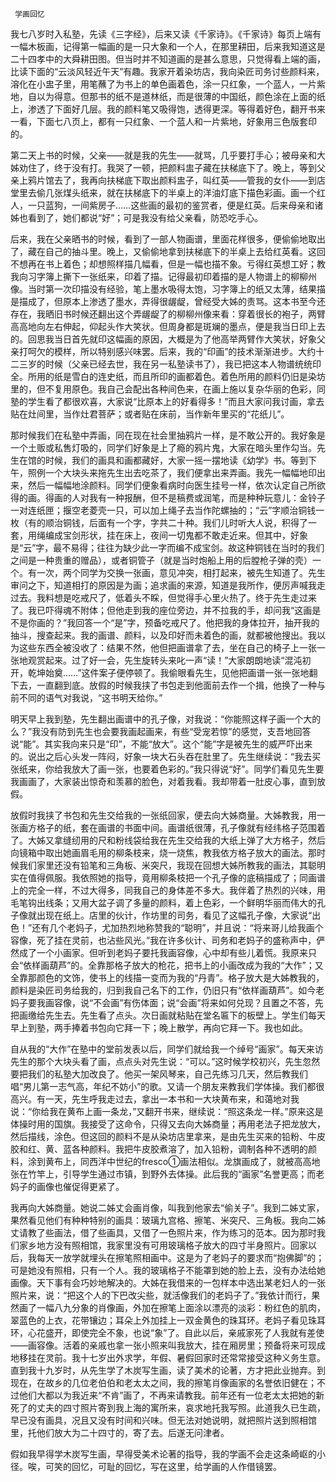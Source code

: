      学画回忆 

   我七八岁时入私塾，先读《三字经》，后来又读《千家诗》。《千家诗》每页上端有一幅木板画，记得第一幅画的是一只大象和一个人，在那里耕田，后来我知道这是二十四孝中的大舜耕田图。但当时并不知道画的是甚么意思，只觉得看上端的画，比读下面的“云淡风轻近午天”有趣。我家开着染坊店，我向染匠司务讨些颜料来，溶化在小盅子里，用笔蘸了为书上的单色画着色，涂一只红象，一个蓝人，一片紫地，自以为得意。但那书的纸不是道林纸，而是很薄的中国纸，颜色涂在上面的纸上，渗透了下面好几层。我的颜料笔又吸得饱，透得更深。等得着好色，翻开书来一看，下面七八页上，都有一只红象、一个蓝人和一片紫地，好象用三色版套印的。 

   第二天上书的时候，父亲——就是我的先生——就骂，几乎要打手心；被母亲和大姊劝住了，终于没有打。我哭了一顿，把颜料盅子藏在扶梯底下了。晚上，等到父亲上鸦片馆去了，我再向扶梯底下取出颜料盅子，叫红英——管我的女仆——到店堂里去偷几张煤头纸来，就在扶梯底下的半桌上的洋油灯底下描色彩画。画一个红人，一只蓝狗，一间紫房子……这些画的最初的鉴赏者，便是红英。后来母亲和诸姊也看到了，她们都说“好”；可是我没有给父亲看，防恐吃手心。 

   后来，我在父亲晒书的时候，看到了一部人物画谱，里面花样很多，便偷偷地取出了，藏在自己的抽斗里。晚上，又偷偷地拿到扶梯底下的半桌上去给红英看。这回不想再在书上着色；却想照样描几幅看，但是一幅也描不象。亏得红英想工好；教我向习字簿上撕下一张纸来，印着了描。记得最初印着描的是人物谱上的柳柳州像。当时第一次印描没有经验，笔上墨水吸得太饱，习字簿上的纸又太薄，结果描是描成了，但原本上渗透了墨水，弄得很龌龊，曾经受大姊的责骂。这本书至今还存在，我晒旧书时候还翻出这个弄龌龊了的柳柳州像来看：穿着很长的袍子，两臂高高地向左右伸起，仰起头作大笑状。但周身都是斑斓的墨点，便是我当日印上去的。回思我当日首先就印这幅画的原因，大概是为了他高举两臂作大笑状，好象父亲打呵欠的模样，所以特别感兴味罢。后来，我的“印画”的技术渐渐进步。大约十二三岁的时候（父亲已经去世，我在另一私塾读书了），我已把这本人物谱统统印全。所用的纸是雪白的连史纸，而且所印的画都着色。着色所用的颜料仍旧是染坊里的，但不复用原色。我自己会配出各种间色来，在画上施以复杂华丽的色彩，同塾的学生看了都很欢喜，大家说“比原本上的好看得多！”而且大家问我讨画，拿去贴在灶间里，当作灶君菩萨；或者贴在床前，当作新年里买的“花纸儿”。 

   那时候我们在私塾中弄画，同在现在社会里抽鸦片一样，是不敢公开的。我好象是一个土贩或私售灯吸的，同学们好象是上了瘾的鸦片鬼，大家在暗头里作勾当。先生在馆的时候，我们的画具和画都藏好，大家一摇一摆地读《幼学》书。等到下午，照例一个大块头来拖先生出去吃茶了，我们便拿出来弄画。我先一幅幅地印出来，然后一幅幅地涂颜料。同学们便象看病时向医生挂号一样，依次认定自己所欲得的画。得画的人对我有一种报酬，但不是稿费或润笔，而是种种玩意儿：金铃子一对连纸匣；揠空老菱壳一只，可以加上绳子去当作陀螺抽的；“云”字顺治铜钱一枚（有的顺治铜钱，后面有一个字，字共二十种。我们儿时听大人说，积得了一套，用绳编成宝剑形状，挂在床上，夜间一切鬼都不敢走近来。但其中，好象是“云”字，最不易得；往往为缺少此一字而编不成宝剑。故这种铜钱在当时的我们之间是一种贵重的赠品），或者铜管子（就是当时炮船上用的后膛枪子弹的壳）一个。有一次，两个同学为交换一张画，意见冲突，相打起来，被先生知道了。先生审问之下，知道相打的原因是为画；追求画的来源，知道是我所作，便厉声喊我走过去。我料想是吃戒尺了，低着头不睬，但觉得手心里火热了。终于先生走过来了。我已吓得魂不附体；但他走到我的座位旁边，并不拉我的手，却问我“这画是不是你画的？”我回答一个“是”字，预备吃戒尺了。他把我的身体拉开，抽开我的抽斗，搜查起来。我的画谱、颜料，以及印好而未着色的画，就都被他搜出。我以为这些东西全被没收了：结果不然，他但把画谱拿了去，坐在自己的椅子上一张一张地观赏起来。过了好一会，先生旋转头来叱一声“读！”大家朗朗地读“混沌初开，乾坤始奠……”这件案子便停顿了。我偷眼看先生，见他把画谱一张一张地翻下去，一直翻到底。放假的时候我挟了书包走到他面前去作一个揖，他换了一种与前不同的语气对我说，“这书明天给你。” 

   明天早上我到塾，先生翻出画谱中的孔子像，对我说：“你能照这样子画一个大的么？”我没有防到先生也会要我画起画来，有些“受宠若惊”的感觉，支吾地回答说“能”。其实我向来只是“印”，不能“放大”。这个“能”字是被先生的威严吓出来的。说出之后心头发一阵闷，好象一块大石头吞在肚里了。先生继续说：“我去买张纸来，你给我放大了画一张，也要着色彩的。”我只得说“好”。同学们看见先生要我画画了，大家装出惊奇和羡慕的脸色，对着我看。我却带着一肚皮心事，直到放假。 

   放假时我挟了书包和先生交给我的一张纸回家，便去向大姊商量。大姊教我，用一张画方格子的纸，套在画谱的书面中间。画谱纸很薄，孔子像就有经纬格子范围着了。大姊又拿缝纫用的尺和粉线袋给我在先生交给我的大纸上弹了大方格子，然后向镜箱中取出她画眉毛用的柳条枝来，烧一烧焦，教我依方格子放大的画法。那时候我们家里还没有铅笔和三角板、米突尺，我现在回想大姊所教我的画法，其聪明实在值得佩服。我依照她的指导，竟用柳条枝把一个孔子像的底稿描成了；同画谱上的完全一样，不过大得多，同我自己的身体差不多大。我伴着了热烈的兴味，用毛笔钩出线条；又用大盆子调了多量的颜料，着上色彩，一个鲜明华丽而伟大的孔子像就出现在纸上。店里的伙计，作坊里的司务，看见了这幅孔子像，大家说“出色！”还有几个老妈子，尤加热烈地称赞我的“聪明”，并且说：“将来哥儿给我画个容像，死了挂在灵前，也沾些风光。”我在许多伙计、司务和老妈子的盛称声中，俨然成了一个小画家。但听到老妈子要托我画容像，心中却有些儿着慌。我原来只会“依样画葫芦”的。全靠那格子放大的枪花，把书上的小画改成为我的“大作”；又全靠那颜色的文饰，使书上的线描一变而为我的“丹青”。格子放大是大姊教我的，颜料是染匠司务给我的，归到我自己名下的工作，仍旧只有“依样画葫芦”。如今老妈子要我画容像，说“不会画”有伤体面；说“会画”将来如何兑现？且置之不答，先把画缴给先生去。先生看了点头。次日画就粘贴在堂名匾下的板壁上。学生们每天早上到塾，两手捧着书包向它拜一下；晚上散学，再向它拜一下。我也如此。 

   自从我的“大作”在塾中的堂前发表以后，同学们就给我一个绰号“画家”。每天来访先生的那个大块头看了画，点点头对先生说：“可以。”这时候学校初兴，先生忽然要把我们的私塾大加改良了。他买一架风琴来，自己先练习几天，然后教我们唱“男儿第一志气高，年纪不妨小”的歌。又请一个朋友来教我们学体操。我们都很高兴。有一天，先生呼我走过去，拿出一本书和一大块黄布来，和蔼地对我说：“你给我在黄布上画一条龙，”又翻开书来，继续说：“照这条龙一样。”原来这是体操时用的国旗。我接受了这命令，只得又去向大姊商量；再用老法子把龙放大，然后描线，涂色。但这回的颜料不是从染坊店里拿来，是由先生买来的铅粉、牛皮胶和红、黄、蓝各种颜料。我把牛皮胶煮溶了，加入铅粉，调制各种不透明的颜料，涂到黄布上，同西洋中世纪的fresco①画法相似。龙旗画成了，就被高高地张在竹竿上，引导学生通过市镇，到野外去体操。此后我的“画家”名誉更高；而老妈子的画像也催促得更紧了。 

   我再向大姊商量。她说二姊丈会画肖像，叫我到他家去“偷关子”。我到二姊丈家，果然看见他们有种种特别的画具：玻璃九宫格、擦笔、米突尺、三角板。我向二姊丈请教了些画法，借了些画具，又借了一色照片来，作为练习的范本。因为那时我们家乡地方没有照相馆，我家里没有可用玻璃格子放大的四寸半身照片。回家以后，我每天一放学就埋头在擦笔照相画中。这是为了老妈子的要求而“抱佛脚”的；可是她没有照相，只有一个人。我的玻璃格子不能罩到她的脸上去，没有办法给她画像。天下事有会巧妙地解决的。大姊在我借来的一包样本中选出某老妇人的一张照片来，说：“把这个人的下巴改尖些，就活像我们的老妈子了。”我依计而行，果然画了一幅八九分象的肖像画，外加在擦笔上面涂以漂亮的淡彩：粉红色的肌肉，翠蓝色的上衣，花带镶边；耳朵上外加挂上一双金黄色的珠耳环。老妈子看见珠耳环，心花盛开，即使完全不象，也说“象”了。自此以后，亲戚家死了人我就有差使——画容像。活着的亲戚也拿一张小照来叫我放大，挂在厢房里；预备将来可现成地移挂在灵前。我十七岁出外求学，年假、暑假回家时还常常接受这种义务生意。直到我十九岁时，从先生学了木炭写生画，读了美术的论著，方才把此业抛弃。到现在，在故乡的几位老伯伯和老太太之间，我的擦笔肖像画家的名誉依旧健在；不过他们大都以为我近来“不肯”画了，不再来请教我。前年还有一位老太太把她的新死了的丈夫的四寸照片寄到我上海的寓所来，哀求地托我写照。此道我久已生疏，早已没有画具，况且又没有时间和兴味。但无法对她说明，就把照片送到照相馆里，托他们放大为二十四寸的，寄了去。后遂无问津者。 

   假如我早得学木炭写生画，早得受美术论著的指导，我的学画不会走这条崎岖的小径。唉，可笑的回忆，可耻的回忆，写在这里，给学画的人作借镜罢。 

